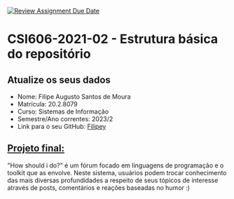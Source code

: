 [![Review Assignment Due Date](https://classroom.github.com/assets/deadline-readme-button-24ddc0f5d75046c5622901739e7c5dd533143b0c8e959d652212380cedb1ea36.svg)](https://classroom.github.com/a/OP3aNSDP)
# **CSI606-2021-02 - Estrutura básica do repositório**

## Atualize os seus dados

- Nome: Filipe Augusto Santos de Moura
- Matrícula: 20.2.8079
- Curso: Sistemas de Informação
- Semestre/Ano correntes: 2023/2
- Link para o seu GitHub: [Filipey](https://github.com/Filipey)

## [Projeto final:](./Projeto/README.md)

"How should i do?" é um fórum focado em linguagens de programação e o toolkit que as envolve. Neste sistema, usuários podem trocar conhecimento das mais diversas profundidades a respeito de seus tópicos de interesse através de posts, comentários e reações baseadas no humor :)
